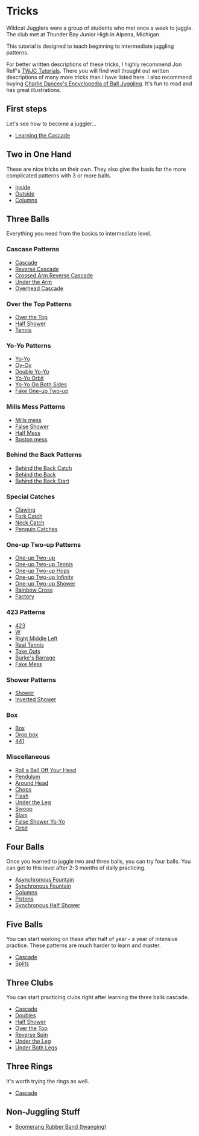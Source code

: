# Tricks

Wildcat Jugglers were a group of students who met once a week to juggle. The club met at Thunder Bay Junior High in Alpena, Michigan.

This tutorial is designed to teach beginning to intermediate juggling patterns.

For better written descriptions of these tricks, I highly recommend Jon Relf's [TWJC Tutorials](http://www.twjc.co.uk/tutorials.html). There you will find well thought out written descriptions of many more tricks than I have listed here. I also recommend buying
[Charlie Dancey's Encyclopedia of Ball Juggling](https://www.goodreads.com/book/show/969254.Charlie_Dancey_s_Encyclopaedia_of_Ball_Juggling). It's fun to read and has great illustrations.

## First steps

Let's see how to become a juggler…

-  [Learning the Cascade](#/en/learningthecascade)

## Two in One Hand

These are nice tricks on their own. They also give the basis for the more complicated patterns with 3 or more balls.

-  [Inside](#/en/twoinonehand-inside)
-  [Outside](#/en/twoinonehand-outside)
-  [Columns](#/en/twoinonehand-columns)

## Three Balls

Everything you need from the basics to intermediate level.
### Cascase Patterns

-  [Cascade](#/en/cascade)
-  [Reverse Cascade](#/en/reversecascade)
-  [Crossed Arm Reverse Cascade](#/en/crossedarmreversecascade)
-  [Under the Arm](#/en/underthearm)
-  [Overhead Cascade](#/en/overheadcascade)

### Over the Top Patterns

-  [Over the Top](#/en/overthetop)
-  [Half Shower](#/en/halfshower)
-  [Tennis](#/en/tennis)

### Yo-Yo Patterns

-  [Yo-Yo](#/en/yo-yo)
-  [Oy-Oy](#/en/oy-oy)
-  [Double Yo-Yo](#/en/doubleyo-yo)
-  [Yo-Yo Orbit](#/en/yo-yoorbit)
-  [Yo-Yo On Both Sides](#/en/yo-yoonbothsides)
-  [Fake One-up Two-up](#/en/fakeone-uptwo-up)

### Mills Mess Patterns

-  [Mills mess](#/en/millsmess)
-  [False Shower](#/en/falseshower)
-  [Half Mess](#/en/halfmess)
-  [Boston mess](#/en/bostonmess)

### Behind the Back Patterns

-  [Behind the Back Catch](#/en/behindthebackcatch)
-  [Behind the Back](#/en/behindtheback)
-  [Behind the Back Start](#/en/behindthebackstart)

### Special Catches

-  [Clawing](#/en/clawing)
-  [Fork Catch](#/en/forkcatch)
-  [Neck Catch](#/en/neckcatch)
-  [Penguin Catches](#/en/penguincatches)

### One-up Two-up Patterns

-  [One-up Two-up](#/en/one-uptwo-up)
-  [One-up Two-up Tennis](#/en/one-uptwo-uptennis)
-  [One-up Two-up Hops](#/en/one-uptwo-uphops)
-  [One-up Two-up Infinity](#/en/one-uptwo-upinfinity)
-  [One-up Two-up Shower](#/en/one-uptwo-upshower)
-  [Rainbow Cross](#/en/rainbowcross)
-  [Factory](#/en/factory)

### 423 Patterns

-  [423](#/en/423)
-  [W](#/en/w)
-  [Right Middle Left](#/en/rightmiddleleft)
-  [Real Tennis](#/en/realtennis)
-  [Take Outs](#/en/takeouts)
-  [Burke's Barrage](#/en/burkesbarrage)
-  [Fake Mess](#/en/fakemess)

### Shower Patterns

-  [Shower](#/en/shower)
-  [Inverted Shower](#/en/invertedshower)

### Box

-  [Box](#/en/box)
-  [Drop box](#/en/dropbox)
-  [441](#/en/441)

### Miscellaneous

-  [Roll a Ball Off Your Head](#/en/rollaballoffyourhead)
-  [Pendulum](#/en/pendulum)
-  [Around Head](#/en/aroundhead)
-  [Chops](#/en/chops)
-  [Flash](#/en/flash)
-  [Under the Leg](#/en/undertheleg)
-  [Swoop](#/en/swoop)
-  [Slam](#/en/slam)
-  [False Shower Yo-Yo](#/en/falseshoweryo-yo)
-  [Orbit](#/en/orbit)

## Four Balls

Once you learned to juggle two and three balls, you can try four balls. You can get to this level after 2-3 months of daily practicing.

-  [Asynchronous Fountain](#/en/fourballasynchronousfountain)
-  [Synchronous Fountain](#/en/fourballsynchronousfountain)
-  [Columns](#/en/fourballcolumns)
-  [Pistons](#/en/fourballpistons)
-  [Synchronous Half Shower](#/en/fourballsynchronoushalfshower)

## Five Balls

You can start working on these after half of year - a year of intensive practice. These patterns are much harder to learn and master.

-  [Cascade](#/en/fiveballcascade)
-  [Splits](#/en/fiveballsplits)

## Three Clubs

You can start practicing clubs right after learning the three balls cascade.

-  [Cascade](#/en/clubcascade)
-  [Doubles](#/en/clubdoubles)
-  [Half Shower](#/en/clubhalfshower)
-  [Over the Top](#/en/cluboverthetop)
-  [Reverse Spin](#/en/clubreversespin)
-  [Under the Leg](#/en/clubundertheleg)
-  [Under Both Legs](#/en/clubunderbothlegs)

## Three Rings

It's worth trying the rings as well.
-  [Cascade](#/en/ringcascade)

## Non-Juggling Stuff

-  [Boomerang Rubber Band (twanging)](#/en/boomerang-rubber-band)

